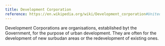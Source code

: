 ```yaml
---
title: Development Corporation
reference: https://en.wikipedia.org/wiki/Development_corporation#United_Kingdom
---
```

Development Corporations are organisations, established byt the Government, for the purpose of urban development. They are often for the development of new surbudan areas or the redevelopment of existing ones.
